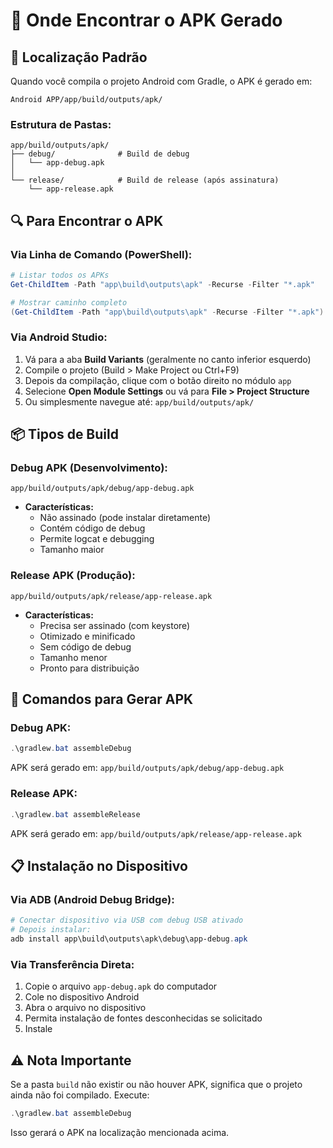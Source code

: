 # 📱 Onde Encontrar o APK Gerado

## 📂 Localização Padrão

Quando você compila o projeto Android com Gradle, o APK é gerado em:

```
Android APP/app/build/outputs/apk/
```

### Estrutura de Pastas:

```
app/build/outputs/apk/
├── debug/              # Build de debug
│   └── app-debug.apk
│
└── release/            # Build de release (após assinatura)
    └── app-release.apk
```

## 🔍 Para Encontrar o APK

### Via Linha de Comando (PowerShell):

```powershell
# Listar todos os APKs
Get-ChildItem -Path "app\build\outputs\apk" -Recurse -Filter "*.apk"

# Mostrar caminho completo
(Get-ChildItem -Path "app\build\outputs\apk" -Recurse -Filter "*.apk").FullName
```

### Via Android Studio:

1. Vá para a aba **Build Variants** (geralmente no canto inferior esquerdo)
2. Compile o projeto (Build > Make Project ou Ctrl+F9)
3. Depois da compilação, clique com o botão direito no módulo `app`
4. Selecione **Open Module Settings** ou vá para **File > Project Structure**
5. Ou simplesmente navegue até: `app/build/outputs/apk/`

## 📦 Tipos de Build

### Debug APK (Desenvolvimento):
```
app/build/outputs/apk/debug/app-debug.apk
```
- **Características:**
  - Não assinado (pode instalar diretamente)
  - Contém código de debug
  - Permite logcat e debugging
  - Tamanho maior

### Release APK (Produção):
```
app/build/outputs/apk/release/app-release.apk
```
- **Características:**
  - Precisa ser assinado (com keystore)
  - Otimizado e minificado
  - Sem código de debug
  - Tamanho menor
  - Pronto para distribuição

## 🚀 Comandos para Gerar APK

### Debug APK:
```powershell
.\gradlew.bat assembleDebug
```
APK será gerado em: `app/build/outputs/apk/debug/app-debug.apk`

### Release APK:
```powershell
.\gradlew.bat assembleRelease
```
APK será gerado em: `app/build/outputs/apk/release/app-release.apk`

## 📋 Instalação no Dispositivo

### Via ADB (Android Debug Bridge):
```powershell
# Conectar dispositivo via USB com debug USB ativado
# Depois instalar:
adb install app\build\outputs\apk\debug\app-debug.apk
```

### Via Transferência Direta:
1. Copie o arquivo `app-debug.apk` do computador
2. Cole no dispositivo Android
3. Abra o arquivo no dispositivo
4. Permita instalação de fontes desconhecidas se solicitado
5. Instale

## ⚠️ Nota Importante

Se a pasta `build` não existir ou não houver APK, significa que o projeto ainda não foi compilado. Execute:

```powershell
.\gradlew.bat assembleDebug
```

Isso gerará o APK na localização mencionada acima.


